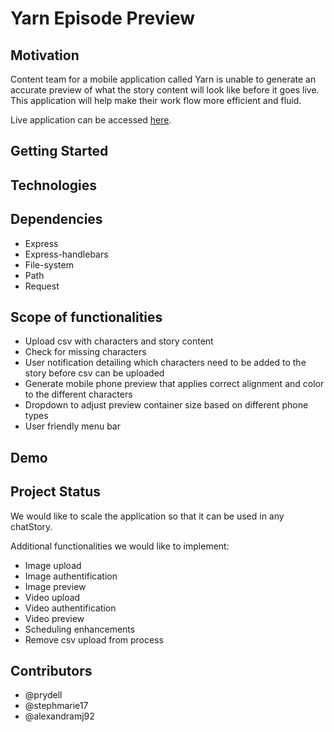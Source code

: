 # Yarn Episode Preview

## Motivation

Content team for a mobile application called Yarn is unable to generate an accurate preview of what the story content will look like before it goes live. This application will help make their work flow more efficient and fluid. 

Live application can be accessed [here](https://serene-spire-61823.herokuapp.com/).

## Getting Started


## Technologies


## Dependencies

- Express
- Express-handlebars
- File-system
- Path
- Request


## Scope of functionalities

- Upload csv with characters and story content
- Check for missing characters
- User notification detailing which characters need to be added to the story before csv can be uploaded
- Generate mobile phone preview that applies correct alignment and color to the different characters
- Dropdown to adjust preview container size based on different phone types
- User friendly menu bar


## Demo


## Project Status

We would like to scale the application so that it can be used in any chatStory. 

Additional functionalities we would like to implement:
- Image upload
- Image authentification
- Image preview 
- Video upload
- Video authentification
- Video preview
- Scheduling enhancements
- Remove csv upload from process 

## Contributors

- @prydell
- @stephmarie17
- @alexandramj92






